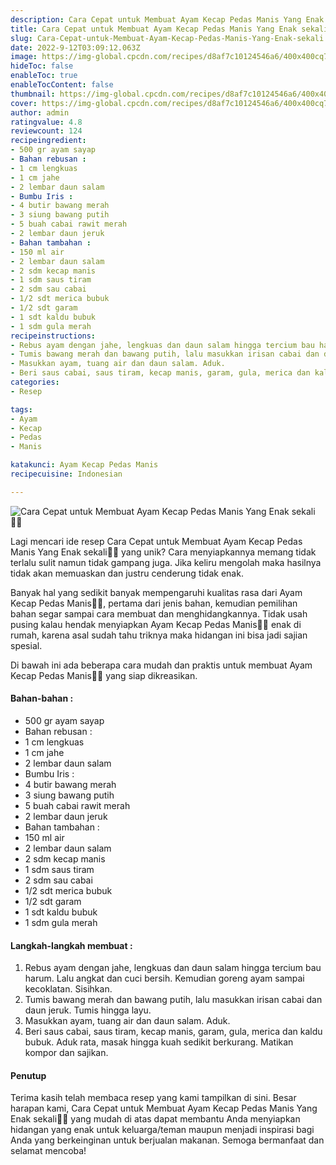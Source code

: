 ```yaml
---
description: Cara Cepat untuk Membuat Ayam Kecap Pedas Manis Yang Enak sekali"
title: Cara Cepat untuk Membuat Ayam Kecap Pedas Manis Yang Enak sekali
slug: Cara-Cepat-untuk-Membuat-Ayam-Kecap-Pedas-Manis-Yang-Enak-sekali
date: 2022-9-12T03:09:12.063Z
image: https://img-global.cpcdn.com/recipes/d8af7c10124546a6/400x400cq70/photo.jpg
hideToc: false
enableToc: true
enableTocContent: false
thumbnail: https://img-global.cpcdn.com/recipes/d8af7c10124546a6/400x400cq70/photo.jpg
cover: https://img-global.cpcdn.com/recipes/d8af7c10124546a6/400x400cq70/photo.jpg
author: admin
ratingvalue: 4.8
reviewcount: 124
recipeingredient:
- 500 gr ayam sayap
- Bahan rebusan :
- 1 cm lengkuas
- 1 cm jahe
- 2 lembar daun salam
- Bumbu Iris :
- 4 butir bawang merah
- 3 siung bawang putih
- 5 buah cabai rawit merah
- 2 lembar daun jeruk
- Bahan tambahan :
- 150 ml air
- 2 lembar daun salam
- 2 sdm kecap manis
- 1 sdm saus tiram
- 2 sdm sau cabai
- 1/2 sdt merica bubuk
- 1/2 sdt garam
- 1 sdt kaldu bubuk
- 1 sdm gula merah
recipeinstructions:
- Rebus ayam dengan jahe, lengkuas dan daun salam hingga tercium bau harum. Lalu angkat dan cuci bersih. Kemudian goreng ayam sampai kecoklatan. Sisihkan.
- Tumis bawang merah dan bawang putih, lalu masukkan irisan cabai dan daun jeruk. Tumis hingga layu.
- Masukkan ayam, tuang air dan daun salam. Aduk.
- Beri saus cabai, saus tiram, kecap manis, garam, gula, merica dan kaldu bubuk. Aduk rata, masak hingga kuah sedikit berkurang. Matikan kompor dan sajikan.
categories:
- Resep

tags:
- Ayam
- Kecap
- Pedas
- Manis

katakunci: Ayam Kecap Pedas Manis
recipecuisine: Indonesian

---
```


![Cara Cepat untuk Membuat Ayam Kecap Pedas Manis Yang Enak sekali👩‍🍳](https://img-global.cpcdn.com/recipes/d8af7c10124546a6/400x400cq70/photo.jpg)

Lagi mencari ide resep Cara Cepat untuk Membuat Ayam Kecap Pedas Manis Yang Enak sekali👩‍🍳 yang unik? Cara menyiapkannya memang tidak terlalu sulit namun tidak gampang juga. Jika keliru mengolah maka hasilnya tidak akan memuaskan dan justru cenderung tidak enak.

Banyak hal yang sedikit banyak mempengaruhi kualitas rasa dari Ayam Kecap Pedas Manis👩‍🍳, pertama dari jenis bahan, kemudian pemilihan bahan segar sampai cara membuat dan menghidangkannya. Tidak usah pusing kalau hendak menyiapkan Ayam Kecap Pedas Manis👩‍🍳 enak di rumah, karena asal sudah tahu triknya maka hidangan ini bisa jadi sajian spesial.

Di bawah ini ada beberapa cara mudah dan praktis untuk membuat Ayam Kecap Pedas Manis👩‍🍳 yang siap dikreasikan.

<!--inarticleads1-->

#### Bahan-bahan :

- 500 gr ayam sayap
- Bahan rebusan :
- 1 cm lengkuas
- 1 cm jahe
- 2 lembar daun salam
- Bumbu Iris :
- 4 butir bawang merah
- 3 siung bawang putih
- 5 buah cabai rawit merah
- 2 lembar daun jeruk
- Bahan tambahan :
- 150 ml air
- 2 lembar daun salam
- 2 sdm kecap manis
- 1 sdm saus tiram
- 2 sdm sau cabai
- 1/2 sdt merica bubuk
- 1/2 sdt garam
- 1 sdt kaldu bubuk
- 1 sdm gula merah

<!--inarticleads2-->

#### Langkah-langkah membuat :

1. Rebus ayam dengan jahe, lengkuas dan daun salam hingga tercium bau harum. Lalu angkat dan cuci bersih. Kemudian goreng ayam sampai kecoklatan. Sisihkan.
1. Tumis bawang merah dan bawang putih, lalu masukkan irisan cabai dan daun jeruk. Tumis hingga layu.
1. Masukkan ayam, tuang air dan daun salam. Aduk.
1. Beri saus cabai, saus tiram, kecap manis, garam, gula, merica dan kaldu bubuk. Aduk rata, masak hingga kuah sedikit berkurang. Matikan kompor dan sajikan.

#### Penutup

Terima kasih telah membaca resep yang kami tampilkan di sini. Besar harapan kami, Cara Cepat untuk Membuat Ayam Kecap Pedas Manis Yang Enak sekali👩‍🍳 yang mudah di atas dapat membantu Anda menyiapkan hidangan yang enak untuk keluarga/teman maupun menjadi inspirasi bagi Anda yang berkeinginan untuk berjualan makanan. Semoga bermanfaat dan selamat mencoba!